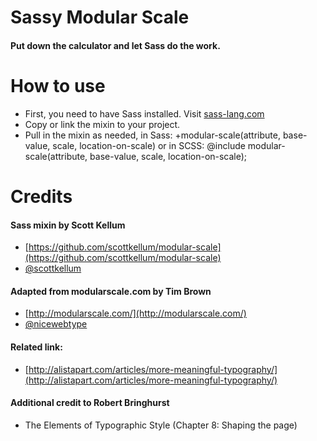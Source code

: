 # Sassy Modular Scale
#### Put down the calculator and let Sass do the work.

# How to use

* First, you need to have Sass installed. Visit [sass-lang.com](http://sass-lang.com)
* Copy or link the mixin to your project.
* Pull in the mixin as needed, in Sass: +modular-scale(attribute, base-value, scale, location-on-scale) or in SCSS: @include modular-scale(attribute, base-value, scale, location-on-scale);

# Credits

#### Sass mixin by Scott Kellum

* [https://github.com/scottkellum/modular-scale](https://github.com/scottkellum/modular-scale)
* [@scottkellum](http://twitter.com/scottkellum)

#### Adapted from modularscale.com by Tim Brown

* [http://modularscale.com/](http://modularscale.com/)
* [@nicewebtype](http://twitter.com/nicewebtype)

#### Related link:

* [http://alistapart.com/articles/more-meaningful-typography/](http://alistapart.com/articles/more-meaningful-typography/)

#### Additional credit to Robert Bringhurst

* The Elements of Typographic Style (Chapter 8: Shaping the page)
